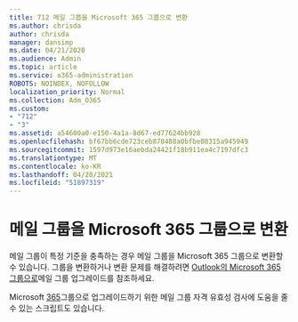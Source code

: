 ```yaml
---
title: 712 메일 그룹을 Microsoft 365 그룹으로 변환
ms.author: chrisda
author: chrisda
manager: dansimp
ms.date: 04/21/2020
ms.audience: Admin
ms.topic: article
ms.service: o365-administration
ROBOTS: NOINDEX, NOFOLLOW
localization_priority: Normal
ms.collection: Adm_O365
ms.custom:
- "712"
- "3"
ms.assetid: a54600a0-e150-4a1a-8d67-ed77624bb928
ms.openlocfilehash: bf67bb6cde723ceb878488a0bfbe08315a945949
ms.sourcegitcommit: 1597d973e16aebda24421f18b911ea4c7197dfc3
ms.translationtype: MT
ms.contentlocale: ko-KR
ms.lasthandoff: 04/20/2021
ms.locfileid: "51897319"
---
```

# <a name="convert-a-distribution-group-to-a-microsoft-365-group"></a>메일 그룹을 Microsoft 365 그룹으로 변환

메일 그룹이 특정 기준을 충족하는 경우 메일 그룹을 Microsoft 365 그룹으로 변환할 수 있습니다. 그룹을 변환하거나 변환 문제를 해결하려면 [Outlook의 Microsoft 365 그룹으로](https://docs.microsoft.com/microsoft-365/admin/manage/upgrade-distribution-lists)메일 그룹 업그레이드를 참조하세요.

Microsoft [365](https://aka.ms/DLToM365Group)그룹으로 업그레이드하기 위한 메일 그룹 자격 유효성 검사에 도움을 줄 수 있는 스크립트도 있습니다.